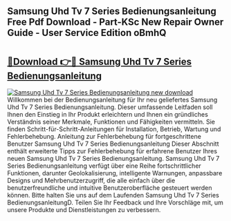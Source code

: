 ## Samsung Uhd Tv 7 Series Bedienungsanleitung Free Pdf Download - Part-KSc New Repair Owner Guide - User Service Edition oBmhQ

# <h2><a href="http://df2pykf.blite.top/?on=Samsung+Uhd+Tv+7+Series+Bedienungsanleitung">🔗Download 👉🔴 Samsung Uhd Tv 7 Series Bedienungsanleitung</a></h2>

[![Samsung Uhd Tv 7 Series Bedienungsanleitung new download](https://i.imgur.com/lujVjoI.png)](http://df2pykf.blite.top/?on=Samsung+Uhd+Tv+7+Series+Bedienungsanleitung)
Willkommen bei der Bedienungsanleitung für Ihr neu geliefertes Samsung Uhd Tv 7 Series Bedienungsanleitung. Dieser umfassende Leitfaden soll Ihnen den Einstieg in Ihr Produkt erleichtern und Ihnen ein gründliches Verständnis seiner Merkmale, Funktionen und Fähigkeiten vermitteln. Sie finden Schritt-für-Schritt-Anleitungen für Installation, Betrieb, Wartung und Fehlerbehebung. Anleitung zur Fehlerbehebung für fortgeschrittene Benutzer Samsung Uhd Tv 7 Series Bedienungsanleitung Dieser Abschnitt enthält erweiterte Tipps zur Fehlerbehebung für erfahrene Benutzer Ihres neuen Samsung Uhd Tv 7 Series Bedienungsanleitung. Samsung Uhd Tv 7 Series Bedienungsanleitung verfügt über eine Reihe fortschrittlicher Funktionen, darunter Geolokalisierung, intelligente Warnungen, anpassbare Designs und Mehrbenutzerzugriff, die alle einfach über die benutzerfreundliche und intuitive Benutzeroberfläche gesteuert werden können. Bitte halten Sie uns auf dem Laufenden Samsung Uhd Tv 7 Series BedienungsanleitungD. Teilen Sie Ihr Feedback und Ihre Vorschläge mit, um unsere Produkte und Dienstleistungen zu verbessern.
